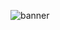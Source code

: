 ![banner](https://yt3.ggpht.com/FEsa9UUi8eGkd4jFiyiYo3f4eX8QsSt7EzYuIuA_hpL_CS7ztYQhRi7RN0pat8zi4s5zdyeC6Q=w2560-fcrop64=1,00005a57ffffa5a8-k-c0xffffffff-no-nd-rj)

<!---
seventown/seventown is a ✨ special ✨ repository because its `README.md` (this file) appears on your GitHub profile.
You can click the Preview link to take a look at your changes.
--->
